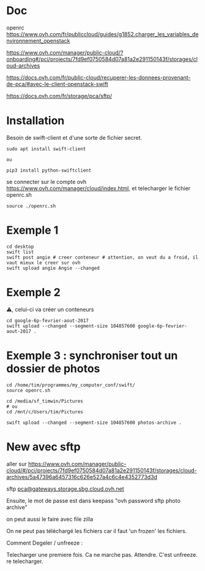 # Doc

openrc https://www.ovh.com/fr/publiccloud/guides/g1852.charger_les_variables_denvironnement_openstack

https://www.ovh.com/manager/public-cloud/?onboarding#/pci/projects/7fd9ef0750584d07a81a2e291150143f/storages/cloud-archives

https://docs.ovh.com/fr/public-cloud/recuperer-les-donnees-provenant-de-pca/#avec-le-client-openstack-swift

https://docs.ovh.com/fr/storage/pca/sftp/

# Installation

Besoin de swift-client et d'une sorte de fichier secret.

```
sudo apt install swift-client

ou

pip3 install python-swiftclient

```

se connecter sur le compte ovh https://www.ovh.com/manager/cloud/index.html, et telecharger le fichier openrc.sh
```
source ./openrc.sh
```

# Exemple 1

```
cd desktop
swift list
swift post angie # creer conteneur # attention, on veut du a froid, il vaut mieux le creer sur ovh
swift upload angie Angie --changed
```

# Exemple 2

:warning:, celui-ci va créer un conteneurs

```
cd google-6p-fevrier-aout-2017
swift upload --changed --segment-size 104857600 google-6p-fevrier-aout-2017 .
```

# Exemple 3 : synchroniser tout un dossier de photos

```
cd /home/tim/programmes/my_computer_conf/swift/
source openrc.sh

cd /media/sf_timwin/Pictures
# ou
cd /mnt/c/Users/tim/Pictures

swift upload --changed --segment-size 104857600 photos-archive .
```

# New avec sftp

aller sur https://www.ovh.com/manager/public-cloud/#/pci/projects/7fd9ef0750584d07a81a2e291150143f/storages/cloud-archives/5a47396a6457316c626e527a4c6c4e4352773d3d

sftp pca@gateways.storage.sbg.cloud.ovh.net

Ensuite, le mot de passe est dans keepass "ovh password sftp photo archive"


on peut aussi le faire avec file zilla

On ne peut pas téléchargé les fichiers car il faut 'un frozen' les fichiers.

Comment Degeler / unfreeze :

Telecharger une premiere fois. Ca ne marche pas. Attendre. C'est unfreeze. re telecharger.
